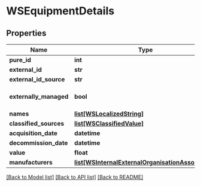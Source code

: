 # WSEquipmentDetails

## Properties
Name | Type | Description | Notes
------------ | ------------- | ------------- | -------------
**pure_id** | **int** |  | [optional] 
**external_id** | **str** |  | [optional] 
**external_id_source** | **str** |  | [optional] 
**externally_managed** | **bool** |  | [optional] [default to False]
**names** | [**list[WSLocalizedString]**](WSLocalizedString.md) |  | [optional] 
**classified_sources** | [**list[WSClassifiedValue]**](WSClassifiedValue.md) |  | [optional] 
**acquisition_date** | **datetime** |  | [optional] 
**decommission_date** | **datetime** |  | [optional] 
**value** | **float** |  | [optional] 
**manufacturers** | [**list[WSInternalExternalOrganisationAssociation]**](WSInternalExternalOrganisationAssociation.md) |  | [optional] 

[[Back to Model list]](../README.md#documentation-for-models) [[Back to API list]](../README.md#documentation-for-api-endpoints) [[Back to README]](../README.md)


